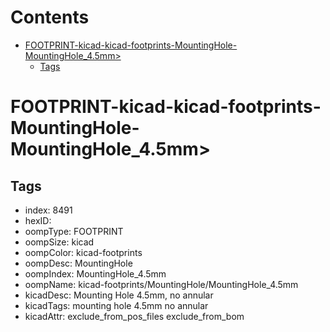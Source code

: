



Contents
========

* [FOOTPRINT-kicad-kicad-footprints-MountingHole-MountingHole_4.5mm>](#footprint-kicad-kicad-footprints-mountinghole-mountinghole_45mm)
	* [Tags](#tags)

# FOOTPRINT-kicad-kicad-footprints-MountingHole-MountingHole_4.5mm>

## Tags

- index: 8491
- hexID: 
- oompType: FOOTPRINT
- oompSize: kicad
- oompColor: kicad-footprints
- oompDesc: MountingHole
- oompIndex: MountingHole_4.5mm
- oompName: kicad-footprints/MountingHole/MountingHole_4.5mm
- kicadDesc: Mounting Hole 4.5mm, no annular
- kicadTags: mounting hole 4.5mm no annular
- kicadAttr: exclude_from_pos_files exclude_from_bom
